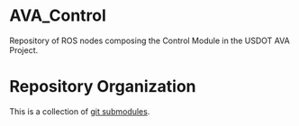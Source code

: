 # AVA_Control
Repository of ROS nodes composing the Control Module in the USDOT AVA Project.

# Repository Organization
This is a collection of [git submodules](https://git-scm.com/book/en/v2/Git-Tools-Submodules).
